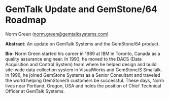 # GemTalk Update and GemStone/64 Roadmap

Norm Green  (norm.green@gemtalksystems.com)

**Abstract:**
An update on GemTalk Systems and the GemStone/64 product.

**Bio:**
Norm Green started his career in 1989 at IBM in Toronto, Canada as a quality assurance engineer. 
In 1993, he moved to the DACS (Data Acquisition and Control System) team where he helped design and 
build site-wide data collection system in VisualWorks and GemStone/S Smallalk.  
In 1996, he joined GemStone Systems as a Senior Consultant and traveled the world helping GemStone/S
customers be successful. These days, Norm lives near Portland, Oregon, USA and holds the position of
Chief Technical Officer at GemTalk Systems.